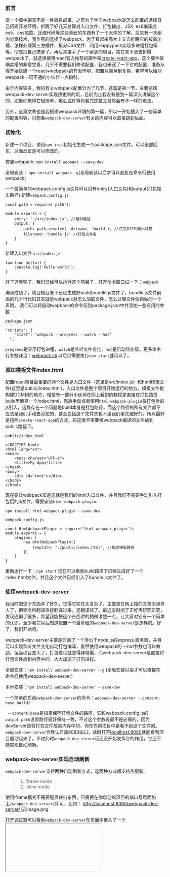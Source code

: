 ### 前言
搭一个脚手架真不是一件容易的事，之前为了学习webpack是怎么配置的选择自己搭建开发环境，折腾了好几天总算对入口文件、打包输出、JSX, es6编译成es5、css加载、压缩代码等这些基础的东西有了一个大体的了解。后来有一次组内分享技术，我作死的选择了webpack，为了看起来高大上又去折腾它的按需加载、怎样处理第三方插件、拆分CSS文件、利用Happypack实现多进程打包等等。彻底把自己搞晕了。再后来接手了一个紧急的项目，实在来不及去折腾webpack了，就选择使用react官方推荐的脚手架[create-react-app](https://github.com/facebookincubator/create-react-app)，这个脚手架确实搭的非常完善，几乎不需要我们修改配置，我也研究了一下它的配置，准备从零开始搭建一个react+webpack的开发环境，配置从简单到复杂，希望可以给对webpack一窍不通的小伙伴一点指引。

由于内容较多，我将有关webpack配置分为了几节，这篇是第一节，主要总结webpack-dev-server实现热更新的坑，目前为止我没有搜到一篇深入讲解这个的，如果你觉得它很简单，那么或许等你看完这篇文章你会有不一样的看法。

另外，这篇文章也是我搭建webpack环境的第一篇，所以一开始插入了一些简单的配置内容，只想看`webpack-dev-server`有关的内容可以直接跳到后面。
### 初始化
新建一个项目，使用`npm init`初始化生成一个package.json文件。可以全部回车，后面反正是可以修改的。

安装webpack: `npm install webpack --save-dev`

全局安装： ```npm install webpack -g```(全局安装以后才可以直接在命令行使用webpack)

一个最简单的webpack.config.js文件可以只有entry(入口文件)和output(打包输出路径)
新建`webpack.config.js`
```
const path = require('path');

module.exports = {
    entry: './src/index.js', //相对路径
    output: {
        path: path.resolve(__dirname, 'build'), //打包文件的输出路径
        filename: 'bundle.js' //打包文件名
    }
}
```
新建入口文件 `src/index.js`
```
function hello() {
    console.log('hello world');
}
```
好了这就够了，我们已经可以运行这个项目了，打开命令窗口试一下：`webpack`

编译成功了，项目根目录下已经生成好build/bundle.js文件了，bundle.js文件前面的几十行代码其实就是webpack对怎么加载文件，怎么处理文件依赖做的一个声明。
我们可以将启动wepback的命令写到package.json中并添加一些有用的参数：

`package.json`
```
"scripts": {
    "start": "webpack --progress --watch --hot"
  },
```
`progress`是显示打包进程，`watch`是监听文件变化，`hot`是启动热加载，更多命令行参数详见：[webpack cli](https://webpack.js.org/api/cli/)
以后只需要执行`npm start`就可以了。
### 添加模板文件index.html
配置react项目最重要的两个文件是入口文件（这里是src/index.js）和html模板文件(这里是public/index.html)，入口文件是整个项目开始运行的地方，模板文件是构建DOM树的地方，相信有一部分小伙伴在网上看到的教程是直接在打包路径build里面建一个index.html，然后手动或者使用`html-webpack-plugin`将打包后的js引入，这样存在一个问题是build本身是打包路径，而这个路径的所有文件都不应该是我们手动去添加的，甚至包括这个文件夹也不是我们事先建好的。所以最好是按照`create-react-app`的方式，将这类不需要被webpack编译的文件放到public路径下。

```public/index.html```
```
<!DOCTYPE html>
<html lang="en">
<head>
    <meta charset="UTF-8">
    <title>My App</title>
</head>
<body>
    <div id="root"></div>
</body>
</html>
```
现在要让webpack知道这就是我们的html入口文件，并且我们不需要手动引入打包后的js文件，需要安装`html-webpack-plugin`:

`npm install html-webpack-plugin --save-dev`

`webpack.config.js`
```
const HtmlWebpackPlugin = require('html-webpack-plugin');
module.exports = {
    plugins: [
        new HtmlWebpackPlugin({
            template: './public/index.html', //指定模板路径
        })
    ]
}
```
重新运行一下：`npm start`
现在可以看到build路径下已经生成好了一个index.html文件，并且这个文件已经引入了bundle.js文件了。

### 使用webpack-dev-server
我当时配这个东西弄了好久，觉得它实在太复杂了，主要是在网上搜的文章太误导人了，把源文档翻译直接翻译过来，还翻译错了。最近有时间了正好再研究研究，发现通彻了很多，希望我能把这个东西讲的稍微清楚一点，让大家对它有一个简单的认识，至少看完以后知道配置一个最基础的`webpack-dev-server`是怎样的。好了，我们开始吧。

webpack-dev-server主要是启动了一个类似于node.js的express 服务器，并且可以实现监听文件变化自动打包编译，虽然使用webpack的 --hot参数也可以做到，但当项目变大了，打包进程就变得非常慢，而webpack-dev-server是直接将打包文件放到内存中的，大大加速了打包进程。

全局安装：`npm install webpack-dev-server --g` (全局安装以后才可以直接在命令行使用webpack-dev-server)

本地安装：`npm install webpack-dev-server --save-dev`

一个简单的启动`webpack-dev-server`的命令：`webpack-dev-server --content-base build/` 

` --content-base`是指定保存打包文件的路径，它和webpack.config.js的`output.path`设置路径最好保持一致，不过这个参数设置不是必需的，因为devServer是将打包文件放到内存中的，你在你的项目中是看不到这个文件的。
`webpack-dev-server`会默认启动8080端口，此时打开[localhost:8080](localhost:8080)就能看到项目启动起来了。不过此时`webpack-dev-server`可还没开始发挥它的作用，它还不能实现自动刷新。

### webpack-dev-server实现自动刷新
`webpack-dev-server`支持两种自动刷新方式，这两种方式都支持热更新。
> 1.  Iframe mode 
> 2.  Inline mode

使用iframe模式不需要配置任何东西，只需要在你启动的项目的端口号后面加上`/webpack-dev-server/`即可，比如：
[http://localhost:8080/webpack-dev-server/](http://localhost:8080/webpack-dev-server/)
![image.png](http://upload-images.jianshu.io/upload_images/5807862-6c27c825f4e706f2.png?imageMogr2/auto-orient/strip%7CimageView2/2/w/1240)

打开调试器可以看到`webpack-dev-server`在页面中嵌入了一个<iframe>标签来实现热更新，具体原理我还没去研究，有兴趣的小伙伴可以自行搜索。此时试着更改`src/index.js`发现页面已经可以自动刷新了。

inline模式实在是个磨人的小妖精，[官方文档](http://webpack.github.io/docs/webpack-dev-server.html)有关Inline mode的使用说明比较少，而且还极容易误导人，再加上网上很多自己都没搞清楚`webpack-dev-server`的博主的文章，就更容易让人懵逼了。

**误导一：inline模式的HTML方式和Node.js方式都需要配置参数`inline`才能生效。**

文档把HTML方式和Node.js方式都称为inline模式，以至于很多人都误解了这两种用法，但是文档里有这么一句话：
> Inline mode with Node.js API
There is no inline: true flag in the webpack-dev-server configuration, because the webpack-dev-server module has no access to the webpack configuration. 

意思是使用Node.js方式是没有inline这个参数的，这里的inline模式其实就是三种配置方式，三选一就行。
- 在webpack.config.js里面配置
```
module.exports = {
  ...
  devServer: {
    inline: true,
  },
}
```
- 在HTML里面添加`<script src="http://localhost:8080/webpack-dev-server.js"></script>`
- 在node.js的配置文件里面配置(以下摘自官网，后面我会详解这个配置)
```
var config = require("./webpack.config.js");
config.entry.app.unshift("webpack-dev-server/client?http://localhost:8080/");
var compiler = webpack(config);
var server = new WebpackDevServer(compiler, {...});
server.listen(8080);
```
**误导二：需要在entry属性里添加`webpack-dev-server/client?http://«path»:«port»/`**

这个误解应该来自于别的博客，我搜了很多文章都在entry里加了这句话，如果是开启热更新还会加`webpack/hot/dev-server`。这一点[官网](http://webpack.github.io/docs/webpack-dev-server.html)解释的非常清楚，由于采用Node.js配置，webpack-dev-server模块无法读取webpack的配置，所以用户必须手动去webpack.config.js的entry指定webpack-dev-server客户端入口。意思是只有采用Node.js方式才会需要添加这句话，而且，我们并不需要去污染webpack.config.js文件，而是将这句代码写在Node.js 的配置文件里：
```
config.entry.app.unshift("webpack-dev-server/client?http://localhost:8080/");
```
`config.entry`就是`webpack.config.js`的entry, entry是一个数组，这里要注意一下你自己的entry配置，如果是
```
entry: [
    path.resolve(__dirname, './src/index.js')
],
```
那你应该写成：
`config.entry.unshift("webpack-dev-server/client?http://localhost:8080/");`

**还懵逼吗？那我再多说两句**

以上这些乱七八糟的配置估计把你都看晕了吧，我再梳理一下有关inline模式的东西，HTML方式最简单，在`index.html`页面里添加一个<script>标签就行了，如果不想用Node.js配置，直接用`webpack-dev-server`，那么配置参数可以写在`webpack.config.js`的`devServer`里面，或者直接写在命令行里面，具体写法参考[https://webpack.js.org/configuration/dev-server/](https://webpack.js.org/configuration/dev-server/)，它会注明哪些参数是只能用于CLI（命令行）的。此时启动项目：
```
"scripts": {
    "start": "webpack-dev-server 你的启动参数可以写在这里也可以写在devServer里"
  },
```
如果使用Node.js方式，那么即使你配置了`devServer`也会被忽略，真正起作用的应该是Node.js的`server.js`文件，这个文件作为配置文件放在根目录下。
此时启动项目：
```
"scripts": {
    "start": "node server.js"
  },
```
### webpack-dev-server实现热更新(HMR)
> 注：以下配置都是针对inline模式，官方也只提了inline模式的配置方式。

热更新可以做到在不刷新浏览器的前提下刷新页面，热更新的好处是：
- 保持刷新前的应用状态(这一点在react里是做不到的，具体原因看下面)
- 不浪费时间在等待不必要更新的组件被更新上面
- 调整CSS样式的速度更快

采用非Node模式，添加`hot: true`，并且一定要指定`output.publicPath`，建议`devServer.publicPath`和`output.publicPath`一样。

`webpack.config.js`
```
const publicPath = '/';
const buildPath = 'build';

output: {
        path: path.resolve(__dirname, buildPath), //打包文件的输出路径
        filename: 'bundle.js', //打包文件名
        publicPath: publicPath, //重要！
    },
    devtool: 'inline-source-map',
    devServer: {
        publicPath: publicPath,
        contentBase: path.resolve(__dirname, buildPath),
        compress: true,
        inline: true,
        hot: true,  
    },
```
以上是官网的配置，但是当你启动项目的时候却发现报错了：
![image.png](http://upload-images.jianshu.io/upload_images/5807862-c38978aa4e9c323b.png?imageMogr2/auto-orient/strip%7CimageView2/2/w/1240)
那么你需要添加`new webpack.HotModuleReplacementPlugin(),`到plugins里面，不要问我为啥刚刚不说，因为官网自己说的它会自动帮我们添加这个plugin的，谁知道它只是说说而已呢（微笑脸）。

采用Node模式分三步走：
- webpack的entry添加：`webpack/hot/dev-server`
- webpack的plugins添加`new webpack.HotModuleReplacementPlugin()`
- webpack-dev-server添加`hot: true`

`server.js`
```
config.entry.unshift("webpack-dev-server/client?http://localhost:8080/", 'webpack/hot/dev-server');
let server = new WebpackDevServer(compiler, {
    contentBase: config.output.path,  
    publicPath: config.output.publicPath,
    hot: true
    ...
});
注：我不太清楚这里是否必须要配置publicPath，经测试不配置也是可以的。
```
`webpack.config.js`
```
plugins: [
        new HtmlWebpackPlugin({
            template: './public/index.html'
        }),
        new webpack.HotModuleReplacementPlugin(),
],
```
好的，选择一个你喜欢的方式启动起来吧，如果能在控制台看到以下的信息，代表热更新启动起来了：
```
[HMR] Waiting for update signal from WDS...
[WDS] Hot Module Replacement enabled.
```

最后根据[Hot Module Replacement](https://webpack.js.org/guides/hot-module-replacement/)的指示再添加一个`NamedModulesPlugin `，它的作用大概是更容易分析依赖：
```
plugins: [
        new webpack.HotModuleReplacementPlugin(),
        new webpack.NamedModulesPlugin(),
    ],
```
### HMR真的开始发挥作用了吗？
你大概要生气了，我做了这么多事情就配置了hot和inline两个参数，现在你告诉我我的热更新还不可用？我不要面子的吗？
其实我也很烦，尽管官网看起来很简单，但我却花了很长时间来弄这个。我也以为我弄好了，直到我看到了这个：
![滚屏.gif](http://upload-images.jianshu.io/upload_images/5807862-ca56e84a31a01767.gif?imageMogr2/auto-orient/strip%7CimageView2/2/w/1240)

我修改了`src/index.js`文件并保存，注意看右边调试器的变化，它打印了`[WDS] App updated.Recompiling`等信息，然后浏览器刷新，左边界面更新。
这，不是HMR的功劳。我们不配置HMR，只配置自动刷新就是这种效果。
再看一个真正的热更新：

![热更新.gif](http://upload-images.jianshu.io/upload_images/5807862-4e1b1319a728d2eb.gif?imageMogr2/auto-orient/strip%7CimageView2/2/w/1240)

注意看当我代码修改的时候，页面并没有刷新，并且左边日志能看到HMR开始工作打印的日志。
而出现这两种情况的原因是：前一个是修改的js，后一个是修改的css。

来自于devServer官方的解释是（找了半天也没找到）借助于`style-loader`CSS很容易实现HMR(到这里我还没有配置加载CSS的loader)，而对于js，devServer会尝试做HMR，如果不行就触发整个页面刷新。你问我什么时候js更改才会只触发HMR，那你可以试着再加一个参数`hotOnly: true`试一试，这时候相当于禁用了自动刷新功能，然而devServer会告诉你这个文件不能被热更新哦。
![image.png](http://upload-images.jianshu.io/upload_images/5807862-442fd5ff8282c142.png?imageMogr2/auto-orient/strip%7CimageView2/2/w/1240)

如果你觉得可以接受每次修改js都重刷页面，那么到这里就可以了。如果你还想继续追究下去，那么继续吧。
> 如果已经通过 [`HotModuleReplacementPlugin`](https://doc.webpack-china.org/plugins/hot-module-replacement-plugin) 启用了[模块热替换(Hot Module Replacement)](https://doc.webpack-china.org/concepts/hot-module-replacement)，则它的接口将被暴露在[`module.hot`属性](https://doc.webpack-china.org/api/module-variables#module-hot-webpack-specific-)下面。通常，用户先要检查这个接口是否可访问，然后再开始使用它。
——引自webpack官网

其实很简单，我们把整个项目的要被webpack编译的文件都设置为接受热更新，而最简单的方式就是在入口文件的地方添加：
`src/index.js`
```
if (module.hot) {
  module.hot.accept(() => {
    ReactDom.render(
        <App />,
        document.getElementById('root')
    )
  })
}

ReactDom.render(
    <App />,
    document.getElementById('root')
)
```
尝试修改js文件，可以看到控制台：
![image.png](http://upload-images.jianshu.io/upload_images/5807862-11fef8f780c0eabc.png?imageMogr2/auto-orient/strip%7CimageView2/2/w/1240)
很棒，它终于起作用了。

你以为的结局其实并不是结局。
OK，到这里我是不是该写点总结然后愉快的结束这篇文章了？嗯。。我只能说不能高兴的太早。
还有什么问题没有解决？让我们再看个经典的计时器栗子
```
constructor(props) {
        super(props);
        this.state = {
            count: 0
        }
}
add() {
        this.setState((preState) => {
            return{
                count: preState.count + 1
            }
        })
    }

    sub() {
        this.setState((preState) => {
            return{
                count: preState.count - 1
            }
        })
    }

    render() {
        return(
            <div className="container">
                <h1>{this.state.count}</h1>
                <button onClick={() => this.add()}>count+1</button>
                <br/>
                <button onClick={() => this.sub()}>count-1</button>
                <h1>Hello, React</h1>
            </div>  
        ) 
    }
```
现在让我到页面里面执行几次加减，只要让`count`不停在初始值就好，然后修改js，看看热更新的效果：

![react热更新.gif](http://upload-images.jianshu.io/upload_images/5807862-674974c25801a384.gif?imageMogr2/auto-orient/strip%7CimageView2/2/w/1240)
它没有保存上一次的状态，而是回到了初始状态0。如果希望热更新还可以保留上一次的状态，我们需要另一个插件：[react-hot-loader](https://github.com/gaearon/react-hot-loader)
### 可以保存状态的热更新插件——react-hot-loader
`webpack-dev-server`的热更新对于保存react状态是无法做到的，所以才有了`react-hot-loader`这个东西，这个不是必须配置的插件，至少我没在`create-react-app`里面看到它。不过如果你想要更新时可以保存state，这是必须的。
让我们接着配置它吧，照着[github上的教程](https://github.com/gaearon/react-hot-loader)走就行。
1. 下载：`npm install --save react-hot-loader`
2.  接着，添加babel配置：
```
{
    test: /\.js$/,
    loader: 'babel-loader',
    query: {
        presets: ['env', 'react'],
        plugins: ["react-hot-loader/babel"] //增加
    }
}
```
3.  entry参数：
```
entry: [
    'react-hot-loader/patch', //添加
    path.resolve(__dirname, './src/index.js')
],
```
4. 修改index.js
```
import React, { Component } from 'react';
import ReactDom from 'react-dom';
import { AppContainer } from 'react-hot-loader';

import Home from './pages/Home';

if (module.hot) {
  module.hot.accept(() => {
    ReactDom.render(
        <AppContainer>
            <Home />
        </AppContainer>,
        document.getElementById('root')
    )
  })
}

ReactDom.render(
    <AppContainer>
        <Home />
    </AppContainer>,
    document.getElementById('root')
)
```
这里要注意一下，index.js里面不能直接render一个组件然后让它包裹在<AppContainer>里面，只能单独抽离组件，否则会报错。
现在可以见证奇迹啦：
![react热更新1.gif](http://upload-images.jianshu.io/upload_images/5807862-5ec0faf40df557f0.gif?imageMogr2/auto-orient/strip%7CimageView2/2/w/1240)
### 小结
这篇文章花了我一周多的时间，最后总算弄清楚了热更新到底是怎么回事，百度一搜全都是你只要配置一个`hot: true`就好啦，然后都没弄明白这到底是热更新还是自动刷新，可供参考的文档只有官网，官网又讲的太简单，所以折腾了特别久。看不懂的小伙伴可以给我留言，或者我哪里讲的不对的都可以提出来。
本来准备一篇文章搞定devServer的配置，由于这部分内容太多所以分成两篇了，接下来我会继续优化devServer的配置，包括使用Node.js配置的方法。